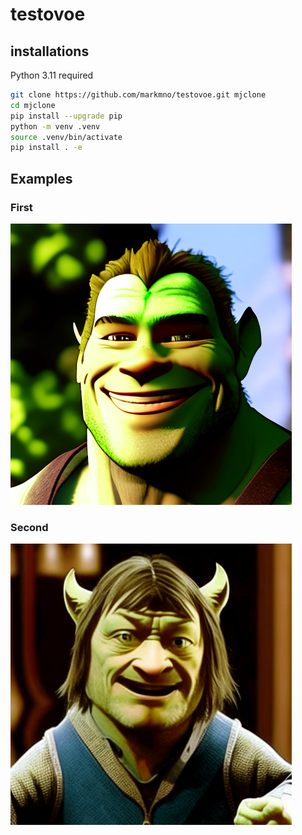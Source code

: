 # testovoe

## installations

Python 3.11 required

```bash
git clone https://github.com/markmno/testovoe.git mjclone
cd mjclone
pip install --upgrade pip
python -m venv .venv
source .venv/bin/activate
pip install . -e
```
## Examples

### First
![Gigashrek](assets/img_0.png)

### Second
![Boromir Wazowsky](assets/img_1.png)
